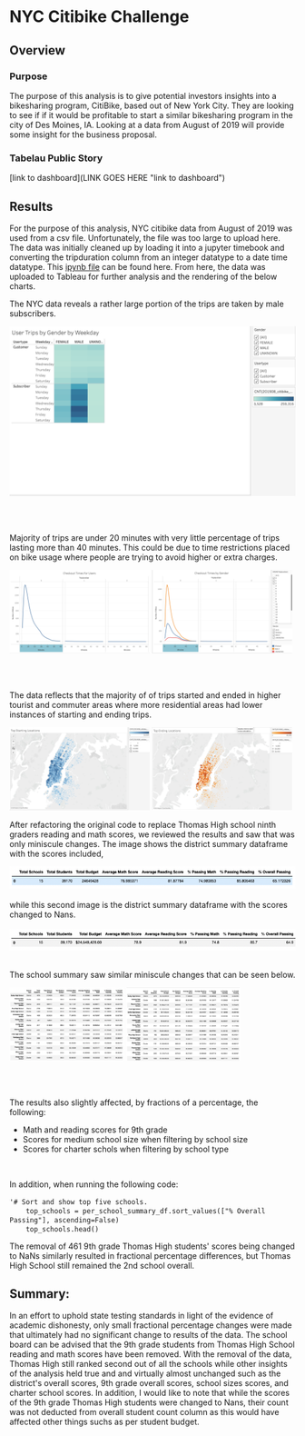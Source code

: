 # NYC Citibike Challenge

## Overview 

### Purpose
The purpose of this analysis is to give potential investors insights into a bikesharing program, CitiBike, based out of New York City.  They are looking to see if if it would be profitable to start a similar bikesharing program in the city of Des Moines, IA.  Looking at a data from August of 2019 will provide some insight for the business proposal.  
  

### Tabelau Public Story 
[link to dashboard](LINK GOES HERE "link to dashboard")


## Results
For the purpose of this analysis, NYC citibike data from August of 2019 was used from a csv file.  Unfortunately, the file was too large to upload here.  The data was initially cleaned up by loading it into a jupyter timebook and converting the tripduration column from an integer datatype to a date time datatype.  This [ipynb file](https://github.com/Bulzeye89/bikesharing/blob/main/NYC_CitiBike_Challenge.ipynb) can be found here. From here, the data was uploaded to Tableau for further analysis and the rendering of the below charts.  


The NYC data reveals a rather large portion of the trips are taken by male subscribers.  
<p>
<img src="https://github.com/Bulzeye89/bikesharing/blob/main/Resources/Charts/User_Trips_by_Gender_by_Weekday.png">
</p>

<br>
<br>

Majority of trips are under 20 minutes with very little percentage of trips lasting more than 40 minutes.  This could be due to time restrictions placed on bike usage where people are trying to avoid higher or extra charges.  
<p float="left">
<img src="https://github.com/Bulzeye89/bikesharing/blob/main/Resources/Charts/Checkout_Times_for_Users.png" width=49% height=50%>
<img src="https://github.com/Bulzeye89/bikesharing/blob/main/Resources/Charts/Checkout_Times_by_Gender.png" width=49% height=50%>
</p>

<br>
<br>

The data reflects that the majority of of trips started and ended in higher tourist and commuter areas where more residential areas had lower instances of starting and ending trips.  
<p float="left">
<img src="https://github.com/Bulzeye89/bikesharing/blob/main/Resources/Charts/Top_Starting_Locations.png" width=49% height=50%>
<img src="https://github.com/Bulzeye89/bikesharing/blob/main/Resources/Charts/Top_Ending_Locations.png" width=49% height=50%>
</p>


After refactoring the original code to replace Thomas High school ninth graders reading and math scores, we reviewed the results and saw that was only miniscule changes.  The image shows the district summary dataframe with the scores included,  

<img src="https://github.com/Bulzeye89/School_District_Analaysis/blob/main/Resources/Module%20District_Summary_df.png">
<br>
<br>
while this second image is the district summary dataframe with the scores changed to Nans.
<br>
<br>
<img src="https://github.com/Bulzeye89/School_District_Analaysis/blob/main/Resources/Challenge%20District_summary_df.png">

<br>
<br>

The school summary saw similar miniscule changes that can be seen below.
<p float="left">
<img src="https://github.com/Bulzeye89/School_District_Analaysis/blob/main/Resources/Module%20per%20school%20summary%20df.png" width=40% height=50%>
<img src="https://github.com/Bulzeye89/School_District_Analaysis/blob/main/Resources/Challenge%20per%20school%20summary%20df.png" width=40% height=50%>
</p>

<br>
<br>

The results also slightly affected, by fractions of a percentage, the following:
- Math and reading scores for 9th grade
- Scores for medium school size when filtering by school size
- Scores for charter schols when filtering by school type 
<br>

In addition, when running the following code:
    
    '# Sort and show top five schools.
        top_schools = per_school_summary_df.sort_values(["% Overall Passing"], ascending=False)
        top_schools.head()

The removal of 461 9th grade Thomas High students' scores being changed to NaNs similarly resulted in fractional percentage differences, but Thomas High School still remained the 2nd school overall.  



## Summary: 
In an effort to uphold state testing standards in light of the evidence of academic dishonesty, only small fractional percentage changes were made that ultimately had no significant change to results of the data.  The school board can be advised that the 9th grade students from Thomas High School reading and math scores have been removed.  With the removal of the data, Thomas High still ranked second out of all the schools while other insights of the analysis held true and and virtually almost unchanged such as the district's overall scores, 9th grade overall scores, school sizes scores, and charter school scores.  In addition, I would like to note that while the scores of the 9th grade Thomas High students were changed to Nans, their count was not deducted from overall student count column as this would have affected other things suchs as per student budget.
